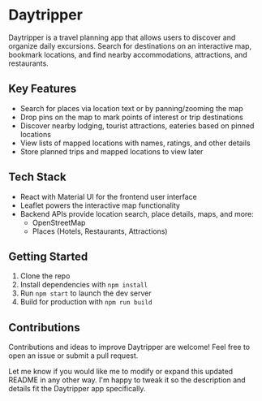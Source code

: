 # Daytripper

Daytripper is a travel planning app that allows users to discover and organize daily excursions. Search for destinations on an interactive map, bookmark locations, and find nearby accommodations, attractions, and restaurants. 

## Key Features

- Search for places via location text or by panning/zooming the map
- Drop pins on the map to mark points of interest or trip destinations
- Discover nearby lodging, tourist attractions, eateries based on pinned locations  
- View lists of mapped locations with names, ratings, and other details
- Store planned trips and mapped locations to view later

## Tech Stack 

- React with Material UI for the frontend user interface
- Leaflet powers the interactive map functionality
- Backend APIs provide location search, place details, maps, and more:
  - OpenStreetMap
  - Places (Hotels, Restaurants, Attractions)

## Getting Started

1. Clone the repo
2. Install dependencies with `npm install`
3. Run `npm start` to launch the dev server 
4. Build for production with `npm run build`

## Contributions

Contributions and ideas to improve Daytripper are welcome! Feel free to open an issue or submit a pull request.

Let me know if you would like me to modify or expand this updated README in any other way. I'm happy to tweak it so the description and details fit the Daytripper app specifically.

